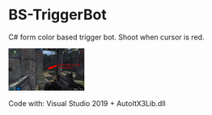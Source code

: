 # BS-TriggerBot
 C# form color based trigger bot. Shoot when cursor is red.

<img src="github_images/CursorDemo1.jpg" width="150">

Code with: Visual Studio 2019 + AutoItX3Lib.dll 
